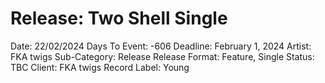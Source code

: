 # Release: Two Shell Single

Date: 22/02/2024
Days To Event: -606
Deadline: February 1, 2024
Artist: FKA twigs
Sub-Category: Release
Release Format: Feature, Single
Status: TBC
Client: FKA twigs
Record Label: Young